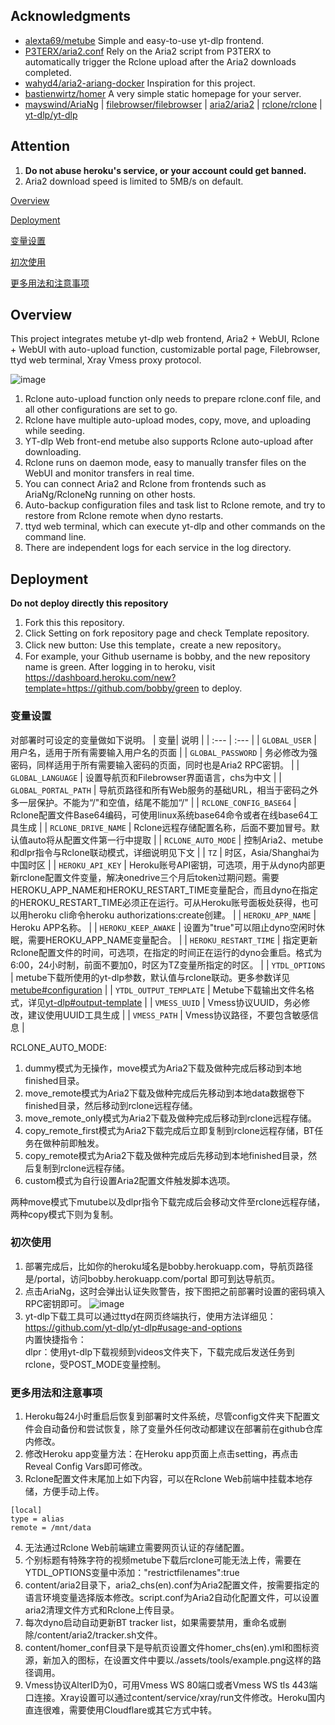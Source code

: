 ## Acknowledgments
- [alexta69/metube](https://github.com/alexta69/metube)  Simple and easy-to-use yt-dlp frontend.
- [P3TERX/aria2.conf](https://github.com/P3TERX/aria2.conf)  Rely on the Aria2 script from P3TERX to automatically trigger the Rclone upload after the Aria2 downloads completed.
- [wahyd4/aria2-ariang-docker](https://github.com/wahyd4/aria2-ariang-docker)  Inspiration for this project.
- [bastienwirtz/homer](https://github.com/bastienwirtz/homer)  A very simple static homepage for your server.
- [mayswind/AriaNg](https://github.com/mayswind/AriaNg) | [filebrowser/filebrowser](https://github.com/filebrowser/filebrowser) | [aria2/aria2](https://github.com/aria2/aria2) | [rclone/rclone](https://github.com/rclone/rclone) | [yt-dlp/yt-dlp](https://github.com/yt-dlp/yt-dlp)
## Attention
 1. **Do not abuse heroku's service, or your account could get banned.**
 2. Aria2 download speed is limited to 5MB/s on default.

[Overview](#Overview) 

[Deployment](#Deployment) 

[变量设置](#变量设置)  

[初次使用](#初次使用)  

[更多用法和注意事项](#更多用法和注意事项)  

## <a id="Overview"></a>Overview
This project integrates metube yt-dlp web frontend, Aria2 + WebUI, Rclone + WebUI with auto-upload function, customizable portal page, Filebrowser, ttyd web terminal, Xray Vmess proxy protocol.

![image](https://user-images.githubusercontent.com/98247050/165098261-7290ff50-ec0f-47ac-b8ec-7fe09f468a0e.png)

 1. Rclone auto-upload function only needs to prepare rclone.conf file, and all other configurations are set to go.
 2. Rclone have multiple auto-upload modes, copy, move, and uploading while seeding.
 3. YT-dlp Web front-end metube also supports Rclone auto-upload after downloading.
 4. Rclone runs on daemon mode, easy to manually transfer files on the WebUI and monitor transfers in real time.
 5. You can connect Aria2 and Rclone from frontends such as AriaNg/RcloneNg running on other hosts.
 6. Auto-backup configuration files and task list to Rclone remote, and try to restore from Rclone remote when dyno restarts.
 7. ttyd web terminal, which can execute yt-dlp and other commands on the command line.
 8. There are independent logs for each service in the log directory.

## <a id="Deployment"></a>Deployment

 **Do not deploy directly this repository**  
 
 1. Fork this this repository.
 2. Click Setting on fork repository page and check Template repository.
 4. Click new button: Use this template，create a new repository。
 5. For example, your Github username is bobby, and the new repository name is green. After logging in to heroku, visit https://dashboard.heroku.com/new?template=https://github.com/bobby/green to deploy.
 
### 变量设置
对部署时可设定的变量做如下说明。
| 变量| 说明 |
| :--- | :--- |
| `GLOBAL_USER` | 用户名，适用于所有需要输入用户名的页面 |
| `GLOBAL_PASSWORD` | 务必修改为强密码，同样适用于所有需要输入密码的页面，同时也是Aria2 RPC密钥。 |
| `GLOBAL_LANGUAGE` | 设置导航页和Filebrowser界面语言，chs为中文 |
| `GLOBAL_PORTAL_PATH` | 导航页路径和所有Web服务的基础URL，相当于密码之外多一层保护。不能为“/"和空值，结尾不能加“/" |
| `RCLONE_CONFIG_BASE64` | Rclone配置文件Base64编码，可使用linux系统base64命令或者在线base64工具生成 |
| `RCLONE_DRIVE_NAME` | Rclone远程存储配置名称，后面不要加冒号。默认值auto将从配置文件第一行中提取 |
| `RCLONE_AUTO_MODE` | 控制Aria2、metube和dlpr指令与Rclone联动模式，详细说明见下文 |
| `TZ` | 时区，Asia/Shanghai为中国时区 |
| `HEROKU_API_KEY` | Heroku账号API密钥，可选项，用于从dyno内部更新rclone配置文件变量，解决onedrive三个月后token过期问题。需要HEROKU_APP_NAME和HEROKU_RESTART_TIME变量配合，而且dyno在指定的HEROKU_RESTART_TIME必须正在运行。可从Heroku账号面板处获得，也可以用heroku cli命令heroku authorizations:create创建。 |
| `HEROKU_APP_NAME` | Heroku APP名称。 |
| `HEROKU_KEEP_AWAKE` | 设置为"true"可以阻止dyno空闲时休眠，需要HEROKU_APP_NAME变量配合。 |
| `HEROKU_RESTART_TIME` | 指定更新Rclone配置文件的时间，可选项，在指定的时间正在运行的dyno会重启。格式为6:00，24小时制，前面不要加0，时区为TZ变量所指定的时区。 |
| `YTDL_OPTIONS` | metube下载所使用的yt-dlp参数，默认值与rclone联动。更多参数详见[metube#configuration](https://github.com/alexta69/metube#configuration-via-environment-variables) |
| `YTDL_OUTPUT_TEMPLATE` | Metube下载输出文件名格式，详见[yt-dlp#output-template](https://github.com/yt-dlp/yt-dlp#output-template) |
| `VMESS_UUID` | Vmess协议UUID，务必修改，建议使用UUID工具生成 |
| `VMESS_PATH` | Vmess协议路径，不要包含敏感信息 |

 RCLONE_AUTO_MODE:  
 1. dummy模式为无操作，move模式为Aria2下载及做种完成后移动到本地finished目录。
 2. move_remote模式为Aria2下载及做种完成后先移动到本地data数据卷下finished目录，然后移动到rclone远程存储。
 3. move_remote_only模式为Aria2下载及做种完成后移动到rclone远程存储。
 4. copy_remote_first模式为Aria2下载完成后立即复制到rclone远程存储，BT任务在做种前即触发。
 5. copy_remote模式为Aria2下载及做种完成后先移动到本地finished目录，然后复制到rclone远程存储。
 6. custom模式为自行设置Aria2配置文件触发脚本选项。   
 
 两种move模式下mutube以及dlpr指令下载完成后会移动文件至rclone远程存储，两种copy模式下则为复制。  
 
### 初次使用
 1. 部署完成后，比如你的heroku域名是bobby.herokuapp.com，导航页路径是/portal，访问bobby.herokuapp.com/portal 即可到达导航页。
 2. 点击AriaNg，这时会弹出认证失败警告，按下图把之前部署时设置的密码填入RPC密钥即可。
   ![image](https://user-images.githubusercontent.com/98247050/163184113-d0f09e78-01f9-4d4a-87b9-f4a9c1218253.png)
 3. yt-dlp下载工具可以通过ttyd在网页终端执行，使用方法详细见：https://github.com/yt-dlp/yt-dlp#usage-and-options  
    内置快捷指令：  
    dlpr：使用yt-dlp下载视频到videos文件夹下，下载完成后发送任务到rclone，受POST_MODE变量控制。  
### 更多用法和注意事项
 1. Heroku每24小时重启后恢复到部署时文件系统，尽管config文件夹下配置文件会自动备份和尝试恢复，除了变量外任何改动都建议在部署前在github仓库内修改。
 2. 修改Heroku app变量方法：在Heroku app页面上点击setting，再点击Reveal Config Vars即可修改。
 3. Rclone配置文件末尾加上如下内容，可以在Rclone Web前端中挂载本地存储，方便手动上传。
```
[local]
type = alias
remote = /mnt/data
```
 4. 无法通过Rclone Web前端建立需要网页认证的存储配置。
 5. 个别标题有特殊字符的视频metube下载后rclone可能无法上传，需要在YTDL_OPTIONS变量中添加："restrictfilenames":true
 6. content/aria2目录下，aria2_chs(en).conf为Aria2配置文件，按需要指定的语言环境变量选择版本修改。script.conf为Aria2自动化配置文件，可以设置aria2清理文件方式和Rclone上传目录。
 7. 每次dyno启动自动更新BT tracker list，如果需要禁用，重命名或删除/content/aria2/tracker.sh文件。
 8. content/homer_conf目录下是导航页设置文件homer_chs(en).yml和图标资源，新加入的图标，在设置文件中要以./assets/tools/example.png这样的路径调用。
 9. Vmess协议AlterID为0，可用Vmess WS 80端口或者Vmess WS tls 443端口连接。Xray设置可以通过content/service/xray/run文件修改。Heroku国内直连很难，需要使用Cloudflare或其它方式中转。
